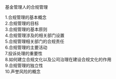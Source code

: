 基金管理人的合规管理    
 
1.合规管理的基本概念    
2.合规管理的目标    
3.合规管理的基本原则    
4.合规管理涉及的相关部门设置    
5.合规管理相关部门的合规责任    
6.合规管理的主要活动    
7.投诉处理的重要性    
8.如何建立合规文化以及公司治理在建设合规文化的作用      
9.合规管理的独立性      
10.声誉风险的概念        